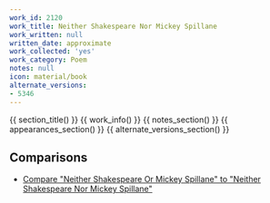 ```yaml
---
work_id: 2120
work_title: Neither Shakespeare Nor Mickey Spillane
work_written: null
written_date: approximate
work_collected: 'yes'
work_category: Poem
notes: null
icon: material/book
alternate_versions:
- 5346
---
```


{{ section_title() }}
{{ work_info() }}
{{ notes_section() }}
{{ appearances_section() }}
{{ alternate_versions_section() }}
## Comparisons
- [Compare "Neither Shakespeare Or Mickey Spillane" to "Neither Shakespeare Nor Mickey Spillane"](https://bukowskiforum.com/threads/neither-shakespeare-or-mickey-spillane.7961/)